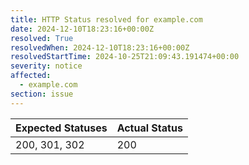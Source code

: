 ```yaml
---
title: HTTP Status resolved for example.com
date: 2024-12-10T18:23:16+00:00Z
resolved: True
resolvedWhen: 2024-12-10T18:23:16+00:00Z
resolvedStartTime: 2024-10-25T21:09:43.191474+00:00
severity: notice
affected:
  - example.com
section: issue
---
```


| Expected Statuses | Actual Status  |
|-------------------|----------------|
| 200, 301, 302 | 200 |
